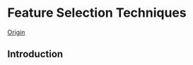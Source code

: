 # Feature Selection Techniques

[Origin](https://towardsdatascience.com/feature-selection-techniques-1bfab5fe0784)

## Introduction
